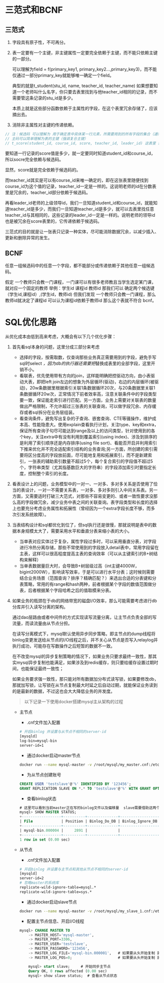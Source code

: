 # 三范式和BCNF
## 三范式

1. 字段具有原子性，不可再分。
2. 表一定要有一个主键，非主键属性一定要完全依赖于主键，而不能只依赖主键的一部分。

    可以理解为field = f(primary_key1, primary_key2...,primary_key3)，而不能仅通过一部分primary_key就能够唯一确定一个field。

    典型的就是t_student(stu_id, name, teacher_id, teacher_name) 如果想要知道一个老师叫什么名字，你只要去表里找到与他teacher_id相同的记录，而不需要管这条记录的stu_id是多少。

    本质上就是这些部分函数依赖于主属性的字段，在这个表里冗余存储了，应该摘出去。
3. 消除非主属性对主键的传递依赖。


```go
// 注：候选码 可以理解为 用于确定表中具体某一行元素，所需要用到的所有字段的集合（通常来说一张表的候选码可以有很多组）。
// 主码可以简单理解为表的主键（强调复合主键）
// t_score(student_id, course_id, score, teacher_id, leader_id) 这表里 需要用到学生id和课程id才能确定某行数据，那么student_id和course_id就是一组候选码。
```

要知道一行记录的score值是多少，就一定要同时知道student_id和course_id，所以socre完全依赖与候选码。

显然，score就是完全依赖于候选码的。

而teacher_id其实是可以有course_id来唯一确定的，即在这张表里随便找到course_id为这个值的记录，teacher_id一定是一样的。这说明老师的id在分数表里是冗余的，teacher_id部分依赖于候选码。

再看leader_id老师的上级领导id，我们一旦知道student_id和course_id，就能知道teacher_id是多少，而我们一旦知道teacher_id是多少，就可以去表里找任意teacher_id与其相同的，这些记录的leader_id一定是一样的。说明老师的领导id也是被冗余在score表里的，它传递依赖于候选码。

三范式的目的就是让一张表只记录一种实体，尽可能消除数据冗余，以减少插入、更新和删除异常的发生。

## BCNF
任意一组候选码中的任意一个字段，都不能部分或传递依赖于其他任意一组候选码。

假定 一个教师只会教一门课程，一门课可以有很多老师教且当学生选定某门课，就对应一个固定的教师
举例：学生id 课程id 教师id
那我们可以 确定两个候选键（学生id,课程id）,(学生id，教师id)
但我们发现 一个教师只会教一门课程，那么 教师id就决定了课程id 可以认为课程id依赖于教师id 那么这个表就不符合 bcnf。

# SQL优化思路
从优化成本由低到高来考虑，大概会有以下几个优化步骤：
1. 首先看sql本身的问题，这里分成三部分来考虑
    - 选择的字段，按需取数，仅查询那些业务真正需要用到的字段，避免手写sql时select *，因为db的执行器还需要把*替换成表里的全部字段，这里开销不小。
    - 看联表，优先使用带有方向的join，这样能明确把控驱动方向，由小表驱动大表，即把left join左边的想象为外层循环(驱动)，右边的内层循环(被驱动)，20w条数据里根据索引关联1条数据循环20次，与20条数据里关联1条数据循环20w次，正常情况下前者效率高，注意关联条件中的字段类型要一致，保证能走索引进行匹配。另一方面，业务上需要对关联表的数量做出严格限制，不允许超过三张表的关联查询，可以做字段冗余、内存缓存或者sql拆分在业务层组装。
    - 看查询条件，避免写出复杂的子查询、嵌套查询、CTE等骚操作，维护成本高、性能隐患大。使用explain查看执行计划，关注type、key和extra，保证所有查询子句尽可能达到range及以上的访问类型，针对使用到的各个key，关注extra中有没有利用到覆盖索引(using index)、涉及到排序的是利用了索引顺序还是内存排序(using file sort)、看能否开启并利用索引下推来优化并不完全适配索引结构的业务查询;另一方面，所创建的索引需要将区分度高的字段放前面，尽可能地复用和拓展索引，而不是新建索引，一张表的辅助索引数量不超过5个，每个复合索引的字段值不超过5个，字符串类型（尤其指基数巨大的字符串）的字段添加索引时要指定长度，控制整个索引的长度。
2. 看表设计上的问题，业务模型中的一对一、一对多、多对多关系是否使用了恰当的表设计，一对一不需要关系表，一对多、多对多则引入中间关系表。另一方面，又需要适时打破三大范式，对那些不容易变更的、或者一致性要求没那么高的字段做冗余，减少业务中表之间的关联查询。表字段类型和长度的选择上也要充分考虑业务属性和拓展性（曾经因为一个extra字段长度不够，而多次引发系统故障）。
3. 当表结构设计和sql都优化到位了，但sql执行还是很慢，那就说明是表中的数据本身规模太大了，需要采用水平和垂直分表来缩小表的大小。
    - 当单表对应实体过于复杂，属性字段过多时，可以采用垂直分表，对字段进行冷热分离存储，那些不常使用到的字段放入detail表中，常用字段留在主表，这样可以很高程度提高主表的查询效率（可以从主键索引的B+树结构来解释）
    - 当单表数据量巨大时，会导致B+树层级过高（int主键4000W，bigint2000W），影响读写效率，于是可以进行水平分表；这时候则需要结合业务场景（范围查询？排序？精确匹配？）来选出合适的分表键和分表策略，常用的有range和hash两种，前者根据某个字段的数值范围做分表，后者根据某个字段哈希之后的值取模来分表。

4. 如果业务的瓶颈在于db的网络带宽的磁盘I/O效率，那么可能需要考虑进行db分库并引入读写分离的架构。

    通过dao层路由或者中间件的方式实现读写流量分离，让主节点负责全部的写流量，而读流量由从节点分担。
    
    在读写分离模式下，mysql默认使用异步同步策略，即主节点的dump线程将binlog变更发送给从节点的I/O线程之后，并不关心从节点是否写入relaylog并执行成功，可能存在写数操作之后短暂的数据不一致。
    
    在不改变mysql的异步复制策略的情况下，如果业务只要求最终一致性，那其实mysql异步复制也能满足，如果涉及到redis缓存，则只要给缓存设置过期时间，也能保证最终一致性；
    
    如果业务要求强一致性，那只能对所有数据加分布式读写锁，如果要修改db，那就加写锁，让写锁在从节点复制最大时延之后自动过期，就能保证业务读到的是最新的数据，不过这也会大大降低业务的并发度。

    > 以下记录一下使用docker搭建mysql主从架构的过程
    - 主节点
        - .cnf文件加入配置

        ```bash
        # 开启binlog 并设置与从节点不相同的server-id
        [mysqld]
        log-bin=mysql-bin
        server-id=1
        ```
        - 通过docker启动master节点
        ```bash
        docker run --name mysql-master -v /root/mysql/my_master.cnf:/etc/mysql/conf.d/my.cnf -v /root/mysql/master:/var/lib/mysql --network mysql-m-s -e MYSQL_ROOT_PASSWORD=xxx -dp 3306:3306  mysql_5.7_vim:1.0.0
        ```
        - 为从节点创建账号
        ```sql
        CREATE USER 'testslave'@'%' IDENTIFIED BY '123456';
        GRANT REPLICATION SLAVE ON *.* TO 'testslave'@'%' WITH GRANT OPTION;
        ```
        - 查看binlog状态
        ```sql
        # 这里可以看到当前master正在写的binlog文件以及偏移量  slave需要借助这两个参数去做增量同步
        mysql> SHOW MASTER STATUS;
        +------------------+----------+--------------+------------------+-------------------+
        | File             | Position | Binlog_Do_DB | Binlog_Ignore_DB | Executed_Gtid_Set |
        +------------------+----------+--------------+------------------+-------------------+
        | mysql-bin.000004 |     2891 |              |                  |                   |
        +------------------+----------+--------------+------------------+-------------------+
        1 row in set (0.00 sec)
    
        ```
    - 从节点
         - .cnf文件加入配置
        ```bash
        # 开启binlog 并设置与主节点和其他从节点不相同的server-id
        [mysqld]
        server-id=2
        # 忽略master的系统库
        replicate-wild-ignore-table=mysql.*
        replicate-wild-ignore-table=sys.*
        ```
        - 通过docker启动slave节点
        ```bash
        docker run --name mysql-master -v /root/mysql/my_slave_1.cnf:/etc/mysql/conf.d/my.cnf -v /root/mysql/slave1:/var/lib/mysql --network mysql-m-s -e MYSQL_ROOT_PASSWORD=xxx -dp 3316:3306  mysql_5.7_vim:1.0.0
        ```
        - 配置主节点信息、开启I/O线程
        ```sql
        mysql> CHANGE MASTER TO 
            -> MASTER_HOST='mysql-master',
            -> MASTER_PORT=3306,
            -> MASTER_USER='testslave',
            -> MASTER_PASSWORD='123456',
            -> MASTER_LOG_FILE='mysql-bin.000001',   # 如果要从头开始复制 就填000001
            -> MASTER_LOG_POS=0;                     # 如果要从头开始复制 就填0

            mysql> start slave;     # 开始同步主节点
            Query OK, 0 rows affected (0.00 sec)
            mysql> show slave status;  # 查看从节点状态
        ```